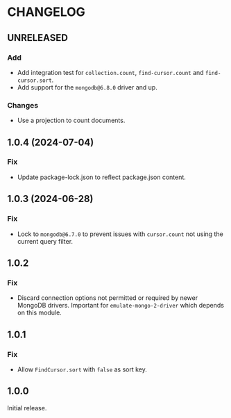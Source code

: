 # CHANGELOG

## UNRELEASED

### Add

* Add integration test for `collection.count`, `find-cursor.count` and `find-cursor.sort`.
* Add support for the `mongodb@6.8.0` driver and up.

### Changes

* Use a projection to count documents.

## 1.0.4 (2024-07-04)

### Fix

* Update package-lock.json to reflect package.json content.

## 1.0.3 (2024-06-28)

### Fix

* Lock to `mongodb@6.7.0` to prevent issues with `cursor.count` not using the current query filter.

## 1.0.2

### Fix

* Discard connection options not permitted or required by newer MongoDB drivers. Important for `emulate-mongo-2-driver` which depends on this module.

## 1.0.1

### Fix

* Allow `FindCursor.sort` with `false` as sort key.

## 1.0.0

Initial release.
